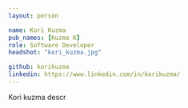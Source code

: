 ```yaml
---
layout: person

name: Kori Kuzma
pub_names: [Kuzma K]
role: Software Developer
headshot: "kori_kuzma.jpg"

github: korikuzma
linkedin: https://www.linkedin.com/in/korikuzma/
---
```

Kori kuzma descr
